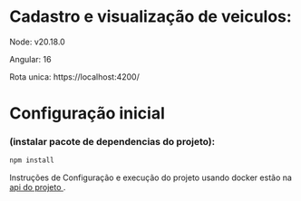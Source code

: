 # Cadastro e visualização de veiculos:
Node: v20.18.0

Angular: 16

Rota unica: https://localhost:4200/

# Configuração inicial
### (instalar pacote de dependencias do projeto):
```bash
npm install
```

Instruções de Configuração e execução do projeto usando docker estão na [api do projeto ](https://github.com/nalberthy/manage-vehicle-api).


